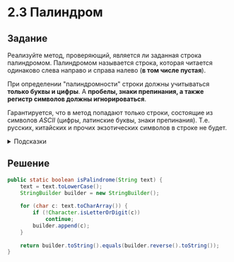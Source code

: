 # 2.3 Палиндром

## Задание

Реализуйте метод, проверяющий, является ли заданная строка палиндромом. 
Палиндромом называется строка, которая читается одинаково слева направо и справа налево (**в том числе пустая**).

При определении "палиндромности" строки должны учитываться **только буквы и цифры**. 
А **пробелы, знаки препинания, а также регистр символов должны игнорироваться**.

Гарантируется, что в метод попадают только строки, состоящие из символов _ASCII_ (цифры, латинские буквы, знаки препинания).
Т.е. русских, китайских и прочих экзотических символов в строке не будет.

<details><summary>Подсказки</summary>

+ для удаления из строки всех символов, не являющихся буквами и цифрами, можно воспользоваться регулярным выражением `"[^a-zA-Z0-9]"`; 
  найдите в классе _String_ метод, выполняющий замену по регулярному выражению;
+ для перестановки символов строки в обратном порядке можно воспользоваться методом `reverse()`, который находится в классе _StringBuilder_;
+ в классе _String_ есть методы для преобразования всей строки в верхний и нижний регистр.
</details>

## Решение
```java
public static boolean isPalindrome(String text) {
    text = text.toLowerCase();    
    StringBuilder builder = new StringBuilder();
    
    for (char c: text.toCharArray()) {
        if (!Character.isLetterOrDigit(c))
            continue;
        builder.append(c);
    }
    
    return builder.toString().equals(builder.reverse().toString());
}
```
